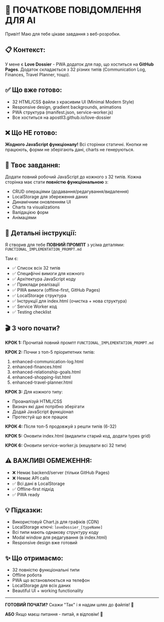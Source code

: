 # 🚀 ПОЧАТКОВЕ ПОВІДОМЛЕННЯ ДЛЯ AI

Привіт! Маю для тебе цікаве завдання з веб-розробки.

## 📋 Контекст:
У мене є **Love Dossier** - PWA додаток для пар, що хоститься на **GitHub Pages**. Додаток складається з 32 різних типів (Communication Log, Finances, Travel Planner, тощо).

## ✅ Що вже готово:
- 32 HTML/CSS файли з красивим UI (Minimal Modern Style)
- Responsive design, gradient backgrounds, animations
- PWA структура (manifest.json, service-worker.js)
- Все хоститься на apostll3.github.io/love-dossier

## ❌ Що НЕ готово:
**Жодного JavaScript функціоналу!** Всі сторінки статичні. Кнопки не працюють, форми не зберігають дані, charts не генеруються.

## 🎯 Твоє завдання:
Додати повний робочий JavaScript до кожного з 32 типів. Кожна сторінка має стати **повністю функціональною** з:
- CRUD операціями (додавання/редагування/видалення)
- LocalStorage для збереження даних
- Динамічним оновленням UI
- Charts та visualizations
- Валідацією форм
- Анімаціями

## 📄 Детальні інструкції:
Я створив для тебе **ПОВНИЙ ПРОМПТ** з усіма деталями: `FUNCTIONAL_IMPLEMENTATION_PROMPT.md`

Там є:
- ✅ Список всіх 32 типів
- ✅ Специфічні вимоги для кожного
- ✅ Архітектура JavaScript коду
- ✅ Приклади реалізації
- ✅ PWA вимоги (offline-first, GitHub Pages)
- ✅ LocalStorage структура
- ✅ Інструкції для index.html (очистка + нова структура)
- ✅ Service Worker код
- ✅ Testing checklist

## 🎬 З чого почати?

**КРОК 1:** Прочитай повний промпт `FUNCTIONAL_IMPLEMENTATION_PROMPT.md`

**КРОК 2:** Почни з топ-5 пріоритетних типів:
1. enhanced-communication-log.html
2. enhanced-finances.html
3. enhanced-relationship-goals.html
4. enhanced-shopping-list.html
5. enhanced-travel-planner.html

**КРОК 3:** Для кожного типу:
- Проаналізуй HTML/CSS
- Визнач які дані потрібно зберігати
- Додай JavaScript функціонал
- Протестуй що все працює

**КРОК 4:** Після топ-5 продовжуй з решти типів (6-32)

**КРОК 5:** Оновити index.html (видалити старий код, додати types grid)

**КРОК 6:** Оновити service-worker.js (кешувати всі 32 типи)

## ⚠️ ВАЖЛИВІ ОБМЕЖЕННЯ:
- ❌ Немає backend/server (тільки GitHub Pages)
- ❌ Немає API calls
- ✅ Всі дані в LocalStorage
- ✅ Offline-first підхід
- ✅ PWA ready

## 💡 Підказки:
- Використовуй Chart.js для графіків (CDN)
- LocalStorage ключі: `loveDossier_[typeName]`
- Всі типи мають однакову структуру коду
- Modal window для редагування (в index.html)
- Responsive design вже готовий

## ✨ Що отримаємо:
- 32 повністю функціональні типи
- Offline робота
- PWA що встановлюється на телефон
- LocalStorage для всіх даних
- Beautiful UI + working functionality

---

**ГОТОВИЙ ПОЧАТИ?** Скажи "Так" і я надам шлях до файлів! 🚀

**АБО** Якщо маєш питання - питай, я відповім! 💬
